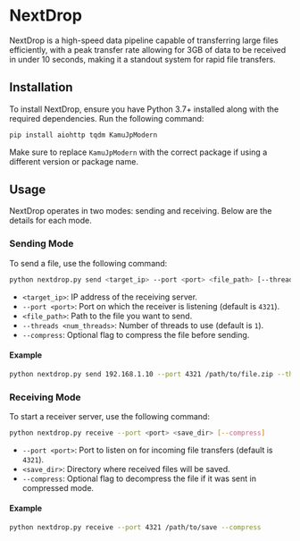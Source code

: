 # NextDrop
NextDrop is a high-speed data pipeline capable of transferring large files efficiently, with a peak transfer rate allowing for 3GB of data to be received in under 10 seconds, making it a standout system for rapid file transfers.

## Installation

To install NextDrop, ensure you have Python 3.7+ installed along with the required dependencies. Run the following command:

```bash
pip install aiohttp tqdm KamuJpModern
```

Make sure to replace `KamuJpModern` with the correct package if using a different version or package name.

## Usage

NextDrop operates in two modes: sending and receiving. Below are the details for each mode.

### Sending Mode

To send a file, use the following command:

```bash
python nextdrop.py send <target_ip> --port <port> <file_path> [--threads <num_threads>] [--compress]
```

- `<target_ip>`: IP address of the receiving server.
- `--port <port>`: Port on which the receiver is listening (default is `4321`).
- `<file_path>`: Path to the file you want to send.
- `--threads <num_threads>`: Number of threads to use (default is `1`).
- `--compress`: Optional flag to compress the file before sending.

#### Example

```bash
python nextdrop.py send 192.168.1.10 --port 4321 /path/to/file.zip --threads 4 --compress
```

### Receiving Mode

To start a receiver server, use the following command:

```bash
python nextdrop.py receive --port <port> <save_dir> [--compress]
```

- `--port <port>`: Port to listen on for incoming file transfers (default is `4321`).
- `<save_dir>`: Directory where received files will be saved.
- `--compress`: Optional flag to decompress the file if it was sent in compressed mode.

#### Example

```bash
python nextdrop.py receive --port 4321 /path/to/save --compress
```

